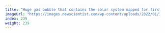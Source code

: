 ```yaml
---
title: "Huge gas bubble that contains the solar system mapped for first time"
imageUrl: "https://images.newscientist.com/wp-content/uploads/2022/01/12151302/PRI_218192335.jpg?width=600"
index: 239
weight: 239
---
```

